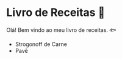 # Livro de Receitas :beer:



Olá! Bem vindo ao meu livro de receitas. :fish:

- Strogonoff de Carne
- Pavê

